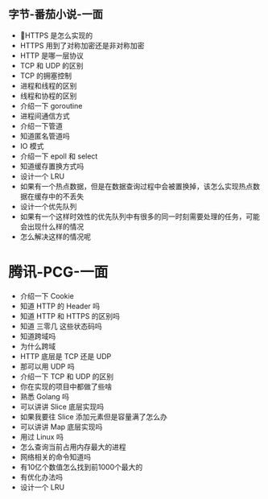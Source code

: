 ## 字节-番茄小说-一面

- HTTPS 是怎么实现的
- HTTPS 用到了对称加密还是非对称加密
- HTTP 是哪一层协议
- TCP 和 UDP 的区别
- TCP 的拥塞控制
- 进程和线程的区别
- 线程和协程的区别
- 介绍一下 goroutine
- 进程间通信方式
- 介绍一下管道
- 知道匿名管道吗
- IO 模式
- 介绍一下 epoll 和 select
- 知道缓存置换方式吗
- 设计一个 LRU
- 如果有一个热点数据，但是在数据查询过程中会被置换掉，该怎么实现热点数据在缓存中的不丢失
- 设计一个优先队列
- 如果有一个这样时效性的优先队列中有很多的同一时刻需要处理的任务，可能会出现什么样的情况
- 怎么解决这样的情况呢

# 腾讯-PCG-一面

- 介绍一下 Cookie
- 知道 HTTP 的 Header 吗
- 知道 HTTP 和 HTTPS 的区别吗
- 知道 三零几 这些状态码吗
- 知道跨域吗
- 为什么跨域
- HTTP 底层是 TCP 还是 UDP
- 那可以用 UDP 吗
- 介绍一下 TCP 和 UDP 的区别
- 你在实现的项目中都做了些啥
- 熟悉 Golang 吗
- 可以讲讲 Slice 底层实现吗
- 如果我要往 Slice 添加元素但是容量满了怎么办
- 可以讲讲 Map 底层实现吗
- 用过 Linux 吗
- 怎么查询当前占用内存最大的进程
- 网络相关的命令知道吗
- 有10亿个数值怎么找到前1000个最大的
- 有优化办法吗
- 设计一个 LRU